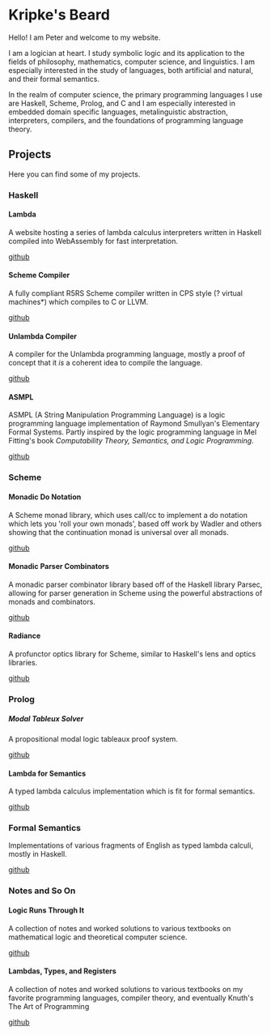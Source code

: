 # Kripke's Beard

Hello! I am Peter and welcome to my website.

I am a logician at heart. I study symbolic logic and its application to the fields of philosophy, mathematics, computer science, and linguistics. I am especially interested in the study of languages, both artificial and natural, and their formal semantics. 

In the realm of computer science, the primary programming languages I use are Haskell, Scheme, Prolog, and C and I am especially interested in embedded domain specific languages, metalinguistic abstraction, interpreters, compilers, and the foundations of programming language theory.



## Projects

Here you can find some of my projects.


### Haskell

#### Lambda

A website hosting a series of lambda calculus interpreters written in Haskell compiled into WebAssembly for fast interpretation. 

[github](https://github.com/KripkesBeard/lambda.io)

#### Scheme Compiler

A fully compliant R5RS Scheme compiler written in CPS style (? virtual machines*) which compiles to C or LLVM. 

[github]()

#### Unlambda Compiler

A compiler for the Unlambda programming language, mostly a proof of concept that it *is* a coherent idea to compile the language.

[github]()

#### ASMPL

ASMPL (A String Manipulation Programming Language) is a logic programming language implementation of Raymond Smullyan's Elementary Formal Systems. Partly inspired by the logic programming language in Mel Fitting's book *Computability Theory, Semantics, and Logic Programming*.

[github]()


### Scheme

#### Monadic Do Notation

A Scheme monad library, which uses call/cc to implement a do notation which lets you 'roll your own monads', based off work by Wadler and others showing that the continuation monad is universal over all monads.

[github]()

#### Monadic Parser Combinators

A monadic parser combinator library based off of the Haskell library Parsec, allowing for parser generation in Scheme using the powerful abstractions of monads and combinators.

[github]()

#### Radiance

A profunctor optics library for Scheme, similar to Haskell's lens and optics libraries. 

[github]()



### Prolog

##### Modal Tableux Solver

A propositional modal logic tableaux proof system.

[github]()

#### Lambda for Semantics

A typed lambda calculus implementation which is fit for formal semantics. 

[github]()



### Formal Semantics

Implementations of various fragments of English as typed lambda calculi, mostly in Haskell.

[github]()



### Notes and So On

#### Logic Runs Through It

A collection of notes and worked solutions to various textbooks on mathematical logic and theoretical computer science.

[github](https://github.com/KripkesBeard/Logic-Runs-Through-It)

#### Lambdas, Types, and Registers

A collection of notes and worked solutions to various textbooks on my favorite programming languages, compiler theory, and eventually Knuth's The Art of Programming

[github](https://github.com/KripkesBeard/Lambdas-Types-and-Registers)

